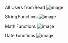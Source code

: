All Users from Read
![image](https://github.com/user-attachments/assets/98834fc8-fd65-45eb-b6dd-a310c1f06c6c)

String Functions
![image](https://github.com/user-attachments/assets/1405a326-cff5-4cb6-ad1c-6193fd0374b6)

Math Functions
![image](https://github.com/user-attachments/assets/9bcf3753-eda8-46ca-a166-bb10afa31222)

Date Functions
![image](https://github.com/user-attachments/assets/fe6774ff-6c0e-4e3b-a853-930d3d3513a4)
